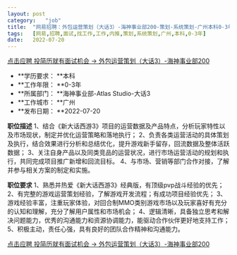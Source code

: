 ```yaml
---
layout:	post
category:	"job"
title:	"网易招聘：外包运营策划（大话3）-海神事业部200-策划-系统策划-广州本科0-3年"
tags:	[网易,招聘,面试,找工作,工作,内推,策划,系统策划,广州,本科,0-3年]
date:	2022-07-20
---
```


[点击应聘 投简历就有面试机会 -> 外包运营策划（大话3）-海神事业部200](http://mobile.bole.netease.com/bole/boleDetail?id=41083&employeeId=346f03c3cda5f04c&key=all)



- **学历要求： **本科
- **工作年限： **0-3年
- **所属部门： **海神事业部-Atlas Studio-大话3
- **工作城市： **广州
- **发布日期： **2022-07-20



**职位描述**
1、结合《新大话西游3》项目的运营数据及产品特点，分析玩家特性以及市场现状，制定并优化运营策略和落地执行；
2、负责各类运营活动的具体策划及执行，结合效果进行分析和总结优化，提升游戏新手留存，回流数据及整体活跃数据；
3、关注自身产品以及同类竞品的运营状况，进行市场运营活动的规划和执行，共同完成项目推广新增和回流目标。
4、与市场、营销等部门合作对接，了解并参与相关方案的制定和实施。



**职位要求**
1、熟悉并热爱《新大话西游3》经典版，有顶级pvp战斗经验的优先；
2、有完整的游戏运营策划经验，了解游戏开发流程；有成功项目经验优先；
3、游戏经验丰富，注重玩家体验，对回合制MMO类别游戏市场以及玩家喜好有充分的认知和理解，充分了解用户属性和市场机会；
4、逻辑清晰，具备独立思考和解决问题能力，优秀的沟通能力和资源协调能力，能驱动合作伙伴更好地支持工作；
5、积极主动，责任心强，具有良好的团队合作精神和沟通能力。



[点击应聘 投简历就有面试机会 -> 外包运营策划（大话3）-海神事业部200](http://mobile.bole.netease.com/bole/boleDetail?id=41083&employeeId=346f03c3cda5f04c&key=all)